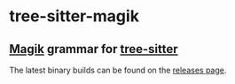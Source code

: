 tree-sitter-magik
=================

## [Magik](https://en.wikipedia.org/wiki/Magik_(programming_language)) grammar for [tree-sitter](https://github.com/tree-sitter/tree-sitter)

The latest binary builds can be found on the [releases page](https://github.com/krn-robin/tree-sitter-magik/releases/latest).
